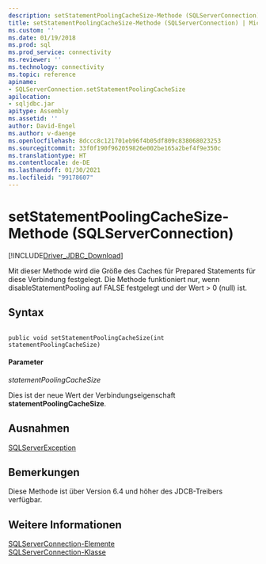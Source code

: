 ```yaml
---
description: setStatementPoolingCacheSize-Methode (SQLServerConnection)
title: setStatementPoolingCacheSize-Methode (SQLServerConnection) | Microsoft-Dokumentation
ms.custom: ''
ms.date: 01/19/2018
ms.prod: sql
ms.prod_service: connectivity
ms.reviewer: ''
ms.technology: connectivity
ms.topic: reference
apiname:
- SQLServerConnection.setStatementPoolingCacheSize
apilocation:
- sqljdbc.jar
apitype: Assembly
ms.assetid: ''
author: David-Engel
ms.author: v-daenge
ms.openlocfilehash: 8dccc8c121701eb96f4b05df809c838068023253
ms.sourcegitcommit: 33f0f190f962059826e002be165a2bef4f9e350c
ms.translationtype: HT
ms.contentlocale: de-DE
ms.lasthandoff: 01/30/2021
ms.locfileid: "99178607"
---
```

# <a name="setstatementpoolingcachesize-method-sqlserverconnection"></a>setStatementPoolingCacheSize-Methode (SQLServerConnection)
[!INCLUDE[Driver_JDBC_Download](../../../includes/driver_jdbc_download.md)]

 Mit dieser Methode wird die Größe des Caches für Prepared Statements für diese Verbindung festgelegt. Die Methode funktioniert nur, wenn disableStatementPooling auf FALSE festgelegt und der Wert > 0 (null) ist.

## <a name="syntax"></a>Syntax  
  
```  
  
public void setStatementPoolingCacheSize(int statementPoolingCacheSize)  
```  

#### <a name="parameters"></a>Parameter  
 *statementPoolingCacheSize*  
  
 Dies ist der neue Wert der Verbindungseigenschaft **statementPoolingCacheSize**.  

## <a name="exceptions"></a>Ausnahmen  
 [SQLServerException](../../../connect/jdbc/reference/sqlserverexception-class.md)  
 
## <a name="remarks"></a>Bemerkungen  
 Diese Methode ist über Version 6.4 und höher des JDCB-Treibers verfügbar.
 
## <a name="see-also"></a>Weitere Informationen  
 [SQLServerConnection-Elemente](../../../connect/jdbc/reference/sqlserverconnection-members.md)   
 [SQLServerConnection-Klasse](../../../connect/jdbc/reference/sqlserverconnection-class.md)  
  
  
